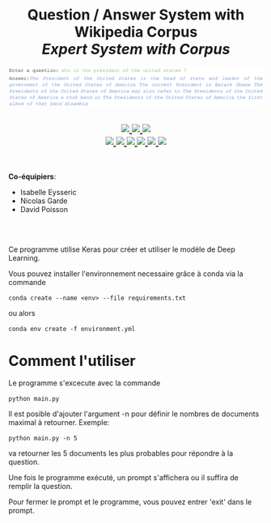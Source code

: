 <h1 align='center'>Question / Answer System with Wikipedia Corpus<br><i>Expert System with Corpus</i></h1>

<p align='center'>
  <img src=https://github.com/isabelleysseric/Question-Answering/blob/master/images/nlp-qa-etape5.png" alt="Expert System with Corpus"/>
</p>

<h2 align="center">    

  <!-- GitHub -->
  <a href="https://github.com/isabelleysseric/">
    <img src="https://img.shields.io/badge/GitHub-100000?style=for-the-badge&logo=github&logoColor=white" >
  </a>  

  <!-- Project Repo -->
  <a href="https://github.com/isabelleysseric/Question-Answering/">
    <img src="https://img.shields.io/badge/Repo-Question_Answering-green?style=for-the-badge&logo={Question-Answering}&logoColor=white" >
  </a>

  <!-- Wiki Project -->
  <a href="https://github.com/isabelleysseric/Question-Answering/wiki/">
    <img src="https://img.shields.io/badge/Wiki-Question_Answering-green?style=for-the-badge&logo={Question-Answering}&logoColor=white" >
  </a><br>
    
  <!-- AI Page -->
  <a href="https://isabelleysseric.ai/">
    <img src="https://img.shields.io/badge/AI-Page-blue?style=for-the-badge&logo={AI-Page}&logoColor=white" >
  </a>
    
  <!-- Portfollio -->
  <a href="https://isabelleysseric.com/Resume.html">
    <img src="https://img.shields.io/badge/Portfollio-bfbfbf?style=for-the-badge&logo={Portfollio}&logoColor=white" >
  </a>
    
  <!-- LinkedIn -->
  <a href="https://www.linkedin.com/in/isabelleysseric/">
    <img src="https://img.shields.io/badge/LinkedIn-0077B5?style=for-the-badge&logo=linkedin&logoColor=white" >
  </a>
  <!-- GMAIL -->
  <a href="mailto: isabelleysseric@gmail.com">
    <img src="https://img.shields.io/badge/Gmail-D14836?style=for-the-badge&logo=gmail&logoColor=white" >
  </a>
  
  <!-- Docker Hub -->
  <a href="https://hub.docker.com/u/isabelleysseric">
    <img src="https://img.shields.io/badge/Docker_Hub-2496ED?style=for-the-badge&logo={dockerhub}&logoColor=#2496ed" >
  </a>

  <!-- Gazebo Sim -->
  <a href="https://hub.docker.com/u/isabelleysseric">
    <img src="https://img.shields.io/badge/Gazebo_Sim-orange?style=for-the-badge&logo={gazebosim}&logoColor=#2496ed" >
  </a><br>
  
</h2>
<br>


**Co-équipiers**:  
- Isabelle Eysseric
- Nicolas Garde
- David Poisson
<br/>
<br/>


Ce programme utilise Keras pour créer et utiliser le modèle de Deep Learning.

Vous pouvez installer l'environnement necessaire grâce à conda via la commande 



```
conda create --name <env> --file requirements.txt
```

ou alors

```
conda env create -f environment.yml
```

# Comment l'utiliser

Le programme s'excecute avec la commande 

```
python main.py
```

Il est posible d'ajouter l'argument -n pour définir le nombres de documents maximal à retourner. Exemple: 

```
python main.py -n 5
```

va retourner les 5 documents les plus probables pour répondre à la question.

Une fois le programme exécuté, un prompt s'affichera ou il suffira de remplir la question.

Pour fermer le prompt et le programme, vous pouvez entrer 'exit' dans le prompt.
